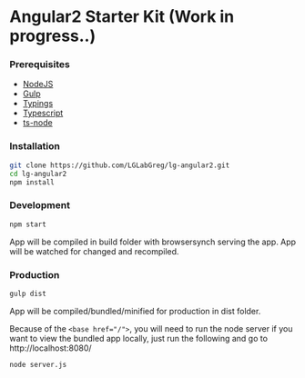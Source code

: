 # Angular2 Starter Kit (Work in progress..)

### Prerequisites

*   [NodeJS](https://nodejs.org/)
*   [Gulp](gulpjs.com/)
*   [Typings](https://github.com/typings/typings)
*   [Typescript](https://www.typescriptlang.org/)
*   [ts-node](https://github.com/TypeStrong/ts-node)

### Installation

```sh
git clone https://github.com/LGLabGreg/lg-angular2.git
cd lg-angular2
npm install
```

### Development

```sh
npm start
```
App will be compiled in build folder with browsersynch serving the app. App will be watched for changed and recompiled.

### Production

```sh
gulp dist
```
App will be compiled/bundled/minified for production in dist folder.

Because of the `<base href="/">`, you will need to run the node server if you want to view the bundled app locally, just run the following and go to http://localhost:8080/

```sh
node server.js
```


